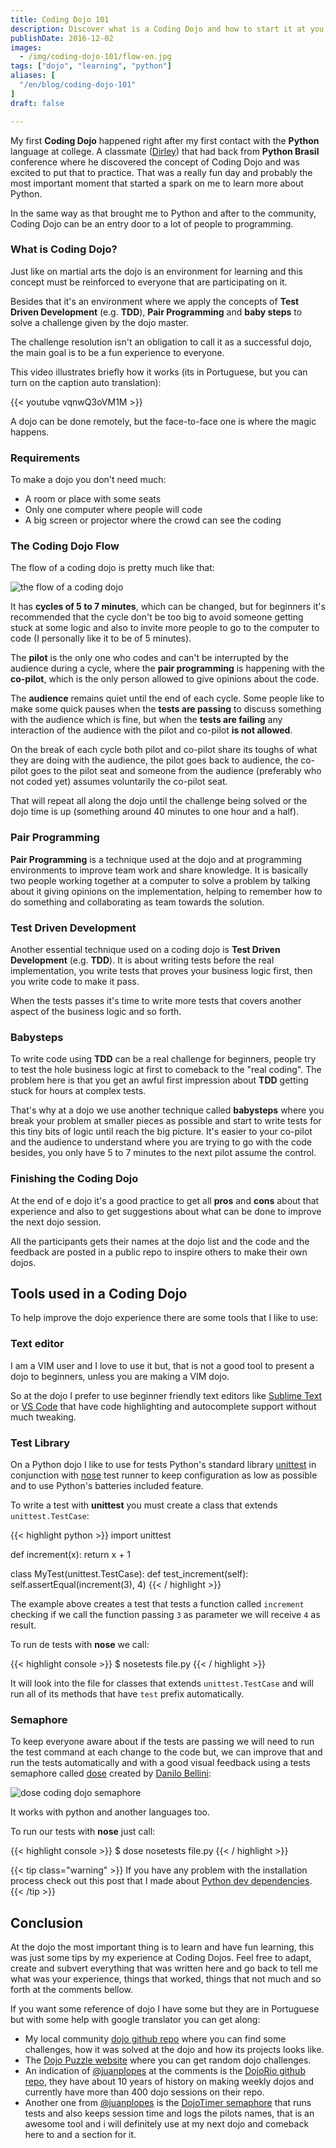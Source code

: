 ```yaml
---
title: Coding Dojo 101
description: Discover what is a Coding Dojo and how to start it at you college or at you local community
publishDate: 2016-12-02
images:
  - /img/coding-dojo-101/flow-en.jpg
tags: ["dojo", "learning", "python"]
aliases: [
  "/en/blog/coding-dojo-101"
]
draft: false

---
```


My first **Coding Dojo** happened right after my first contact with the **Python** language at college. A classmate ([Dirley](https://github.com/ravishi)) that had back from **Python Brasil** conference where he discovered the concept of Coding Dojo and was excited to put that to practice. That was a really fun day and probably the most important moment that started a spark on me to learn more about Python.

In the same way as that brought me to Python and after to the community, Coding Dojo can be an entry door to a lot of people to programming.

### What is Coding Dojo?

Just like on martial arts the dojo is an environment for learning and this concept must be reinforced to everyone that are participating on it.

Besides that it's an environment where we apply the concepts of **Test Driven Development** (e.g. **TDD**), **Pair Programming** and **baby steps** to solve a challenge given by the dojo master.

The challenge resolution isn't an obligation to call it as a successful dojo, the main goal is to be a fun experience to everyone.

This video illustrates briefly how it works (its in Portuguese, but you can turn on the caption auto translation):

{{< youtube vqnwQ3oVM1M >}}

A dojo can be done remotely, but the face-to-face one is where the magic happens.

### Requirements

To make a dojo you don't need much:

- A room or place with some seats
- Only one computer where people will code
- A big screen or projector where the crowd can see the coding

### The Coding Dojo Flow

The flow of a coding dojo is pretty much like that:

![the flow of a coding dojo](/img/coding-dojo-101/flow-en.jpg)

It has **cycles of 5 to 7 minutes**, which can be changed, but for beginners it's recommended that the cycle don't be too big to avoid someone getting stuck at some logic and also to invite more people to go to the computer to code (I personally like it to be of 5 minutes).

The **pilot** is the only one who codes and can't be interrupted by the audience during a cycle, where the **pair programming** is happening with the **co-pilot**, which is the only person allowed to give opinions about the code.

The **audience** remains quiet until the end of each cycle. Some people like to make some quick pauses when the **tests are passing** to discuss something with the audience which is fine, but when the **tests are failing** any interaction of the audience with the pilot and co-pilot **is not allowed**.

On the break of each cycle both pilot and co-pilot share its toughs of what they are doing with the audience, the pilot goes back to audience, the co-pilot goes to the pilot seat and someone from the audience (preferably who not coded yet)  assumes voluntarily the co-pilot seat.

That will repeat all along the dojo until the challenge being solved or the dojo time is up (something around 40 minutes to one hour and a half).

### Pair Programming

**Pair Programming** is a technique used at the dojo and at programming environments to improve team work and share knowledge. It is basically two people working together at a computer to solve a problem by talking about it giving opinions on the implementation, helping to remember how to do something and collaborating as team towards the solution.

### Test Driven Development

Another essential technique used on a coding dojo is **Test Driven Development** (e.g. **TDD**). It is about writing tests before the real implementation, you write tests that proves your business logic first, then you write code to make it pass.

When the tests passes it's time to write more tests that covers another aspect of the business logic and so forth.

### Babysteps

To write code using **TDD** can be a real challenge for beginners, people try to test the hole business logic at first to comeback to the "real coding".  The problem here is that you get an awful  first impression about **TDD** getting stuck for hours at complex tests.

That's why at a dojo we use another technique called **babysteps** where you break your problem at smaller pieces as possible and start to write tests for this tiny bits of logic until reach the big picture. It's easier to your co-pilot and the audience to understand where you are trying to go with the code besides, you only have 5 to 7 minutes to the next pilot assume the control.

### Finishing the Coding Dojo

At the end of e dojo it's a good practice to get all **pros** and **cons** about that experience and also to get suggestions about what can be done to improve the next dojo session.

All the participants gets their names at the dojo list and the code and the feedback are posted in a public repo to inspire others to make their own dojos.

## Tools used in a Coding Dojo

To help improve the dojo experience there are some tools that I like to use:

### Text editor

I am a VIM user and I love to use it but, that is not a good tool to present a dojo to beginners, unless you are making a VIM dojo.

So at the dojo I prefer to use beginner friendly text editors like [Sublime Text](https://www.sublimetext.com/) or [VS Code](https://code.visualstudio.com/) that have code highlighting and autocomplete support without much tweaking.

### Test Library

On a Python dojo I like to use for tests Python's standard library [unittest](https://docs.python.org/3/library/unittest.html) in conjunction with [nose](https://nose.readthedocs.io/en/latest/) test runner to keep configuration as low as possible and to use Python's batteries included feature.

To write a test with **unittest** you must create a class that extends `unittest.TestCase`:

{{< highlight python >}}
import unittest

def increment(x):
    return x + 1

class MyTest(unittest.TestCase):
    def test_increment(self):
        self.assertEqual(increment(3), 4)
{{< / highlight >}}

The example above creates a test that tests a function called `increment` checking if we call the function passing `3` as parameter we will receive `4` as result.

To run de tests with **nose** we call:

{{< highlight console >}}
$ nosetests file.py
{{< / highlight >}}

It will look into the file for classes that extends `unittest.TestCase` and will run all of its methods that have `test` prefix automatically.

### Semaphore

To keep everyone aware about if the tests are passing we will need to run the test command at each change to the code but, we can improve that and run the tests automatically and with a good visual feedback using a tests semaphore called [dose](https://github.com/danilobellini/dose) created by [Danilo Bellini](https://twitter.com/danilobellini):

![dose coding dojo semaphore](/img/coding-dojo-101/dose.png)

It works with python and another languages too.

To run our tests with **nose** just call:

{{< highlight console >}}
$ dose nosetests file.py
{{< / highlight >}}

{{< tip class="warning" >}}
If you have any problem with the installation process check out this post that I made about [Python dev dependencies](/blog/tldr-python-dev-dependencies-on-ubuntu/).
{{< /tip >}}

## Conclusion

At the dojo the most important thing is to learn and have fun learning, this was just some tips by my experience at Coding Dojos. Feel free to adapt, create and subvert everything that was written here and go back to tell me what was your experience, things that worked, things that not much and so forth at the comments bellow.

If you want some reference of dojo I have some but they are in Portuguese but with some help with google translator you can get along:

- My local community [dojo github repo](https://github.com/grupydf/dojos) where you can find some challenges, how it was solved at the dojo and how its projects looks like.
- The [Dojo Puzzle website](http://dojopuzzles.com/) where you can get random dojo challenges.
- An indication of [@juanplopes](https://twitter.com/juanplopes) at the comments is the [DojoRio github repo](https://github.com/dojorio/dojo-centro), they have about 10 years of history on making weekly dojos and currently have more than 400 dojo sessions on their repo.
- Another one from [@juanplopes](https://twitter.com/juanplopes) is the [DojoTimer semaphore](https://github.com/juanplopes/dojotimer) that runs tests and also keeps session time and logs the pilots names, that is an awesome tool and i will definitely use at my next dojo and comeback here to and a section for it.
